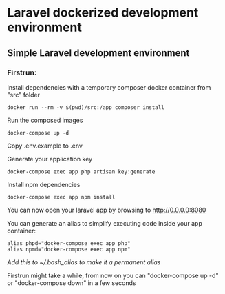 # Laravel dockerized development environment

## Simple Laravel development environment

### Firstrun:
Install dependencies with a temporary composer docker container from "src" folder
```
docker run --rm -v $(pwd)/src:/app composer install
```

Run the composed images
```
docker-compose up -d
```

Copy .env.example to .env

Generate your application key
```
docker-compose exec app php artisan key:generate
```

Install npm dependencies
```
docker-compose exec app npm install
```

You can now open your laravel app by browsing to http://0.0.0.0:8080

You can generate an alias to simplify executing code inside your app container:
```
alias phpd="docker-compose exec app php"
alias npmd="docker-compose exec app npm"
```
*Add this to ~/.bash_alias to make it a permanent alias*

Firstrun might take a while, from now on you can "docker-compose up -d" or "docker-compose down" in a few seconds
